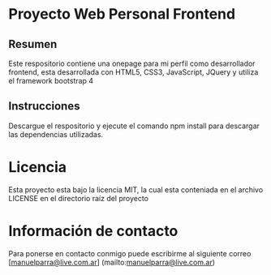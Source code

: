 # Proyecto Web Personal Frontend

## Resumen
Este respositorio contiene una onepage para mi perfil como desarrollador frontend, esta desarrollada con HTML5, CSS3, JavaScript, JQuery y utiliza el framework bootstrap 4

## Instrucciones
Descargue el respositorio y ejecute el comando npm install para descargar las dependencias utilizadas.

# Licencia
Esta proyecto esta bajo la licencia MIT, la cual esta conteniada en el archivo LICENSE en el directorio raíz del proyecto

# Información de contacto
Para ponerse en contacto conmigo puede escribirme al siguiente correo [manuelparra@live.com.ar] (mailto:manuelparra@live.com.ar)

